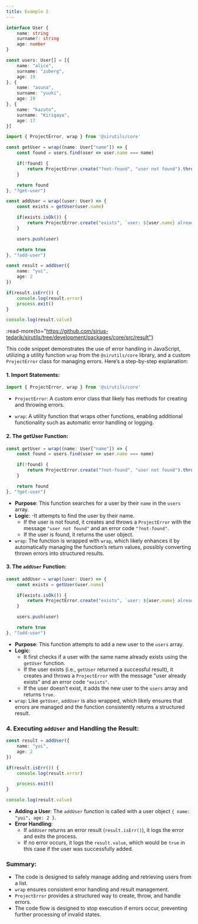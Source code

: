 ```yaml
---
title: Example 2
---
```


```ts
interface User {
    name: string
    surname?: string
    age: number
}

const users: User[] = [{
    name: "alice",
    surname: "zuberg",
    age: 19
}, {
    name: "asuna",
    surname: "yuuki",
    age: 19
}, {
    name: "kazuto",
    surname: "Kirigaya",
    age: 17
}]
```

```ts
import { ProjectError, wrap } from '@sirutils/core'

const getUser = wrap((name: User["name"]) => {
    const found = users.find(user => user.name === name)

    if(!found) {
        return ProjectError.create("?not-found", "user not found").throw()
    }

    return found
}, "?get-user")

const addUser = wrap((user: User) => {
    const exists = getUser(user.name) 

    if(exists.isOk()) {
        return ProjectError.create("exists", `user: ${user.name} already exists`).throw()
    }

    users.push(user)

    return true
}, "?add-user")

const result = addUser({
    name: "yui",
    age: 2
})

if(result.isErr()) {
    console.log(result.error)
    process.exit()
}

console.log(result.value)
```

:read-more{to="https://github.com/sirius-tedarik/sirutils/tree/development/packages/core/src/result"}

This code snippet demonstrates the use of error handling in JavaScript, utilizing a utility function `wrap` from the `@sirutils/core` library, and a custom `ProjectError` class for managing errors. Here’s a step-by-step explanation:

#### 1. Import Statements:
```ts
import { ProjectError, wrap } from '@sirutils/core'
```
- `ProjectError`: A custom error class that likely has methods for creating and throwing errors.

- `wrap`: A utility function that wraps other functions, enabling additional functionality such as automatic error handling or logging.

#### 2. The getUser Function:

```ts
const getUser = wrap((name: User["name"]) => {
    const found = users.find(user => user.name === name)

    if(!found) {
        return ProjectError.create("?not-found", "user not found").throw()
    }

    return found
}, "?get-user")
```

- **Purpose**: This function searches for a user by their `name` in the `users` array.
- **Logic**:
    -It attempts to find the user by their name.
    - If the user is not found, it creates and throws a `ProjectError` with the message `"user not found"` and an error code `"?not-found"`.
    - If the user is found, it returns the user object.
- `wrap`: The function is wrapped with `wrap`, which likely enhances it by automatically managing the function’s return values, possibly converting thrown errors into structured results.

#### 3. The `addUser` Function:

```ts
const addUser = wrap((user: User) => {
    const exists = getUser(user.name) 

    if(exists.isOk()) {
        return ProjectError.create("exists", `user: ${user.name} already exists`).throw()
    }

    users.push(user)

    return true
}, "?add-user")
```

- **Purpose**: This function attempts to add a new user to the `users` array.
- **Logic**:
    - It first checks if a user with the same name already exists using the `getUser` function.
    - If the user exists (i.e., `getUser` returned a successful result), it creates and throws a `ProjectError` with the message "user already exists" and an error code `"exists"`.
    - If the user doesn’t exist, it adds the new user to the `users` array and returns `true`.
- `wrap`: Like `getUser`, `addUser` is also wrapped, which likely ensures that errors are managed and the function consistently returns a structured result.

### 4. Executing `addUser` and Handling the Result:
```ts
const result = addUser({
    name: "yui",
    age: 2
})

if(result.isErr()) {
    console.log(result.error)

    process.exit()
}

console.log(result.value)
```

- **Adding a User**: The `addUser` function is called with a user object `{ name: "yui", age: 2 }`.
- **Error Handling**:
    - If `addUser` returns an error result (`result.isErr()`), it logs the error and exits the process.
    - If no error occurs, it logs the `result.value`, which would be `true` in this case if the user was successfully added.

### Summary:
- The code is designed to safely manage adding and retrieving users from a list.
- `wrap` ensures consistent error handling and result management.
- `ProjectError` provides a structured way to create, throw, and handle errors.
- The code flow is designed to stop execution if errors occur, preventing further processing of invalid states.